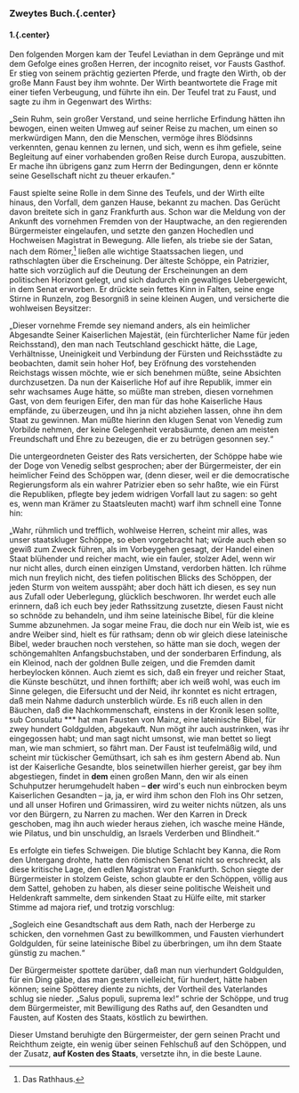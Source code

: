 ### Zweytes Buch.{.center}

#### 1.{.center}

Den folgenden Morgen kam der Teufel Leviathan in dem Gepränge und mit dem Gefolge eines großen Herren, der incognito reiset, vor Fausts Gasthof. Er stieg von seinem prächtig gezierten Pferde, und fragte den Wirth, ob der große Mann Faust bey ihm wohnte. Der Wirth beantwortete die Frage mit einer tiefen Verbeugung, und führte ihn ein. Der Teufel trat zu Faust, und sagte zu ihm in Gegenwart des Wirths:

„Sein Ruhm, sein großer Verstand, und seine herrliche Erfindung hätten ihn bewogen, einen weiten Umweg auf seiner Reise zu machen, um einen so merkwürdigen Mann, den die Menschen, vermöge ihres Blödsinns verkennten, genau kennen zu lernen, und sich, wenn es ihm gefiele, seine Begleitung auf einer vorhabenden großen Reise durch Europa, auszubitten. Er mache ihn übrigens ganz zum Herrn der Bedingungen, denn er könnte seine Gesellschaft nicht zu theuer erkaufen.“

Faust spielte seine Rolle in dem Sinne des Teufels, und der Wirth eilte hinaus, den Vorfall, dem ganzen Hause, bekannt zu machen. Das Gerücht davon breitete sich in ganz Frankfurth aus. Schon war die Meldung von der Ankunft des vornehmen Fremden von der Hauptwache, an den regierenden Bürgermeister eingelaufen, und setzte den ganzen Hochedlen und Hochweisen Magistrat in Bewegung. Alle liefen, als triebe sie der Satan, nach dem Römer,[^1] ließen alle wichtige Staatssachen liegen, und rathschlagten über die Erscheinung. Der älteste Schöppe, ein Patrizier, hatte sich vorzüglich auf die Deutung der Erscheinungen an dem politischen Horizont gelegt, und sich dadurch ein gewaltiges Uebergewicht, in dem Senat erworben. Er drückte sein fettes Kinn in Falten, seine enge Stirne in Runzeln, zog Besorgniß in seine kleinen Augen, und versicherte die wohlweisen Beysitzer:
[^1]:Das Rathhaus.

„Dieser vornehme Fremde sey niemand anders, als ein heimlicher Abgesandte Seiner Kaiserlichen Majestät, (ein fürchterlicher Name für jeden Reichsstand), den man nach Teutschland geschickt hätte, die Lage, Verhältnisse, Uneinigkeit und Verbindung der Fürsten und Reichsstädte zu beobachten, damit sein hoher Hof, bey Eröfnung des vorstehenden Reichstags wissen möchte, wie er sich benehmen müßte, seine Absichten durchzusetzen. Da nun der Kaiserliche Hof auf ihre Republik, immer ein sehr wachsames Auge hätte, so müßte man streben, diesen vornehmen Gast, von dem feurigen Eifer, den man für das hohe Kaiserliche Haus empfände, zu überzeugen, und ihn ja nicht abziehen lassen, ohne ihn dem Staat zu gewinnen. Man müßte hierinn den klugen Senat von Venedig zum Vorbilde nehmen, der keine Gelegenheit verabsäumte, denen am meisten Freundschaft und Ehre zu bezeugen, die er zu betrügen gesonnen sey.“

Die untergeordneten Geister des Rats versicherten, der Schöppe habe wie der Doge von Venedig selbst gesprochen; aber der Bürgermeister, der ein heimlicher Feind des Schöppen war, (denn dieser, weil er die democratische Regierungsform als ein wahrer Patrizier eben so sehr haßte, wie ein Fürst die Republiken, pflegte bey jedem widrigen Vorfall laut zu sagen: so geht es, wenn man Krämer zu Staatsleuten macht) warf ihm schnell eine Tonne hin:

„Wahr, rühmlich und trefflich, wohlweise Herren, scheint mir alles, was unser staatskluger Schöppe, so eben vorgebracht hat; würde auch eben so gewiß zum Zweck führen, als im Vorbeygehen gesagt, der Handel einen Staat blühender und reicher macht, wie ein fauler, stolzer Adel, wenn wir nur nicht alles, durch einen einzigen Umstand, verdorben hätten. Ich rühme mich nun freylich nicht, des tiefen politischen Blicks des Schöppen, der jeden Sturm von weitem ausspäht; aber doch hätt ich diesen, es sey nun aus Zufall oder Ueberlegung, glücklich beschworen. Ihr werdet euch alle erinnern, daß ich euch bey jeder Rathssitzung zusetzte, diesen Faust nicht so schnöde zu behandeln, und ihm seine lateinische Bibel, für die kleine Summe abzunehmen. Ja sogar meine Frau, die doch nur ein Weib ist, wie es andre Weiber sind, hielt es für rathsam; denn ob wir gleich diese lateinische Bibel, weder brauchen noch verstehen, so hätte man sie doch, wegen der schöngemahlten Anfangsbuchstaben, und der sonderbaren Erfindung, als ein Kleinod, nach der goldnen Bulle zeigen, und die Fremden damit herbeylocken können. Auch ziemt es sich, daß ein freyer und reicher Staat, die Künste beschützt, und ihnen forthilft; aber ich weiß wohl, was euch im Sinne gelegen, die Eifersucht und der Neid, ihr konntet es nicht ertragen, daß mein Nahme dadurch unsterblich würde. Es riß euch allen in den Bäuchen, daß die Nachkommenschaft, einstens in der Kronik lesen sollte, <span class="gothic">sub Consulatu</span> \*\*\* hat man Fausten von Mainz, eine lateinische Bibel, für zwey hundert Goldgulden, abgekauft. Nun mögt ihr auch austrinken, was ihr eingegossen habt; und man sagt nicht umsonst, wie man bettet so liegt man, wie man schmiert, so fährt man. Der Faust ist teufelmäßig wild, und scheint mir tückischer Gemüthsart, ich sah es ihm gestern Abend ab. Nun ist der Kaiserliche Gesandte, blos seinetwillen hierher gereist, gar bey ihm abgestiegen, findet in **dem** einen großen Mann, den wir als einen Schuhputzer herumgehudelt haben – **der** wird's euch nun einbrocken beym Kaiserlichen Gesandten – ja, ja, er wird ihm schon den Floh ins Ohr setzen, und all unser Hofiren und Grimassiren, wird zu weiter nichts nützen, als uns vor den Bürgern, zu Narren zu machen. Wer den Karren in Dreck geschoben, mag ihn auch wieder heraus ziehen, ich wasche meine Hände, wie Pilatus, und bin unschuldig, an Israels Verderben und Blindheit.“

Es erfolgte ein tiefes Schweigen. Die blutige Schlacht bey Kanna, die Rom den Untergang drohte, hatte den römischen Senat nicht so erschreckt, als diese kritische Lage, den edlen Magistrat von Frankfurth. Schon siegte der Bürgermeister in stolzem Geiste, schon glaubte er den Schöppen, völlig aus dem Sattel, gehoben zu haben, als dieser seine politische Weisheit und Heldenkraft sammelte, dem sinkenden Staat zu Hülfe eilte, mit starker Stimme <span class="gothic">ad majora</span> rief, und trotzig vorschlug:

„Sogleich eine Gesandtschaft aus dem Rath, nach der Herberge zu schicken, den vornehmen Gast zu bewillkommen, und Fausten vierhundert Goldgulden, für seine lateinische Bibel zu überbringen, um ihn dem Staate günstig zu machen.“

Der Bürgermeister spottete darüber, daß man nun vierhundert Goldgulden, für ein Ding gäbe, das man gestern vielleicht, für hundert, hätte haben können; seine Spötterey diente zu nichts, der Vortheil des Vaterlandes schlug sie nieder. „<span class="gothic">Salus populi, suprema lex!</span>“ schrie der Schöppe, und trug dem Bürgermeister, mit Bewilligung des Raths auf, den Gesandten und Fausten, auf Kosten des Staats, köstlich zu bewirthen.

Dieser Umstand beruhigte den Bürgermeister, der gern seinen Pracht und Reichthum zeigte, ein wenig über seinen Fehlschuß auf den Schöppen, und der Zusatz, **auf Kosten des Staats**, versetzte ihn, in die beste Laune.